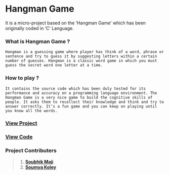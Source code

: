 # Hangman Game

It is a micro-project based on the ‘Hangman Game’ which has been originally coded in ‘C’ Language.


### What is Hangman Game ?
```
Hangman is a guessing game where player has think of a word, phrase or sentence and try to guess it by suggesting letters within a certain number of guesses. Hangman is a classic word game in which you must guess the secret word one letter at a time. 
```

### How to play ?
```
It contains the source code which has been duly tested for its performance and accuracy on a programming language environment. The Hangman Game is a very nice game to build the cognitive skills of people. It asks them to recollect their knowledge and think and try to answer correctly. It’s a fun game and you can keep on playing until you know all the words.
```

###  [**View Project**](https://github.com/shubhadeepmandal394/hangman-game/blob/master/doc/Hangman%20Game.pdf)
###  [**View Code**](https://github.com/shubhadeepmandal394/hangman-game/blob/master/hangman-game.c)


### Project Contributers
>1. [**Soubhik Maji**](https://github.com/MacMaji007)
>2. [**Soumya Koley**](https://github.com/Soumya1717)